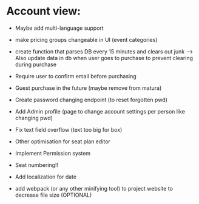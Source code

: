 # Account view:
- Maybe add multi-language support

- make pricing groups changeable in UI (event categories)

- create function that parses DB every 15 minutes and clears out junk --> Also update data in db when user goes to purchase to prevent clearing during purchase

- Require user to confirm email before purchasing



- Guest purchase in the future (maybe remove from matura)

- Create password changing endpoint (to reset forgotten pwd)
- Add Admin profile (page to change account settings per person like changing pwd)


- Fix text field overflow (text too big for box)
- Other optimisation for seat plan editor


- Implement Permission system

- Seat numbering!!

- Add localization for date


- add webpack (or any other minifying tool) to project website to decrease file size (OPTIONAL)